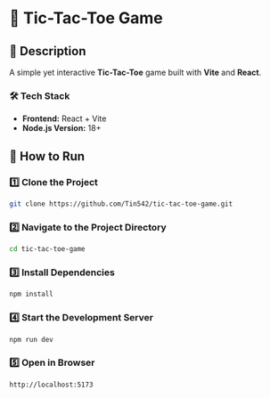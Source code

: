 # 🎲 Tic-Tac-Toe Game

## 📌 Description
A simple yet interactive **Tic-Tac-Toe** game built with **Vite** and **React**.

### 🛠 Tech Stack
- **Frontend:** React + Vite
- **Node.js Version:** 18+

## 🚀 How to Run

### 1️⃣ Clone the Project
```sh
git clone https://github.com/Tin542/tic-tac-toe-game.git
```
### 2️⃣ Navigate to the Project Directory
```sh
cd tic-tac-toe-game
```
### 3️⃣ Install Dependencies
```sh
npm install
```
### 4️⃣ Start the Development Server
```sh
npm run dev
```
### 5️⃣ Open in Browser
```sh
http://localhost:5173
```
